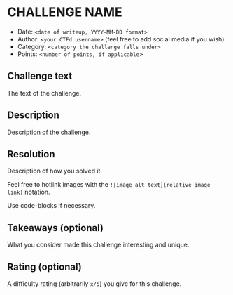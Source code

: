 # CHALLENGE NAME

- Date: `<date of writeup, YYYY-MM-DD format>`
- Author: `<your CTFd username>` (feel free to add social media if you wish).
- Category: `<category the challenge falls under>`
- Points: `<number of points, if applicable`>

## Challenge text

The text of the challenge.

## Description

Description of the challenge.

## Resolution

Description of how you solved it.

Feel free to hotlink images with the `![image alt text](relative image link)` notation.

Use code-blocks if necessary.

## Takeaways (optional)

What you consider made this challenge interesting and unique.

## Rating (optional)

A difficulty rating (arbitrarily `x/5`) you give for this challenge.
